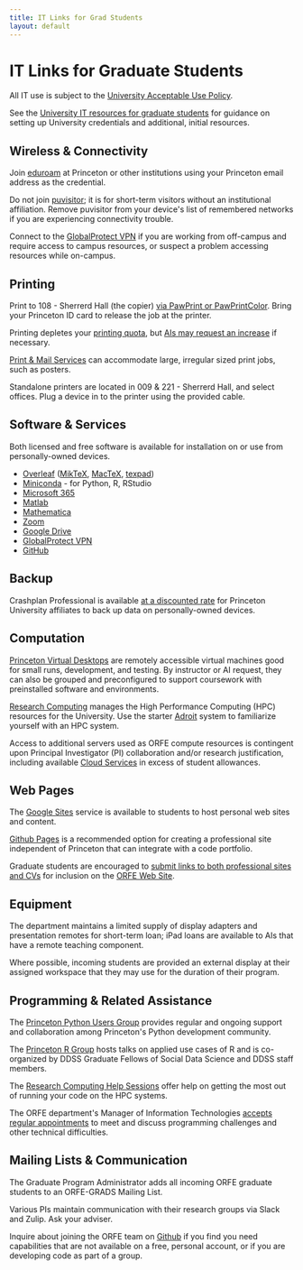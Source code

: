 ```yaml
---
title: IT Links for Grad Students
layout: default
---
```


# IT Links for Graduate Students

All IT use is subject to the [University Acceptable Use Policy][1].

See the [University IT resources for graduate students](https://oit.princeton.edu/get-started/faculty-and-staff) for guidance on setting up University credentials and additional, initial resources.

## Wireless & Connectivity

Join [eduroam][4] at Princeton or other institutions using your Princeton email address as the credential.

Do not join [puvisitor][5]; it is for short-term visitors without an institutional affiliation.  Remove puvisitor from your device's list of remembered networks if you are experiencing connectivity trouble.

Connect to the [GlobalProtect VPN][16] if you are working from off-campus and require access to campus resources, or suspect a problem accessing resources while on-campus.

## Printing

Print to 108 - Sherrerd Hall (the copier) [via PawPrint or PawPrintColor][8].  Bring your Princeton ID card to release the job at the printer.

Printing depletes your [printing quota](https://kb.princeton.edu/8329#section5), but [AIs may request an increase](https://orfe.princeton.edu/graduate/aiprint) if necessary.

[Print & Mail Services][9] can accommodate large, irregular sized print jobs, such as posters.

Standalone printers are located in 009 & 221 - Sherrerd Hall, and select offices. Plug a device in to the printer using the provided cable.

## Software & Services

Both licensed and free software is available for installation on or use from personally-owned devices.

* [Overleaf][32] ([MikTeX][29], [MacTeX][30], [texpad][31])
* [Miniconda][33] - for Python, R, RStudio
* [Microsoft 365][10]
* [Matlab][11]
* [Mathematica][12]
* [Zoom][35]
* [Google Drive][15]
* [GlobalProtect VPN][16]
* [GitHub][38]

## Backup

Crashplan Professional is available [at a discounted rate][40] for Princeton University affiliates to back up data on personally-owned devices.

## Computation

[Princeton Virtual Desktops][37] are remotely accessible virtual machines good for small runs, development, and testing.  By instructor or AI request, they can also be grouped and preconfigured to support coursework with preinstalled software and environments.

[Research Computing][19] manages the High Performance Computing (HPC) resources for the University.  Use the starter [Adroit][21] system to familiarize yourself with an HPC system.

Access to additional servers used as ORFE compute resources is contingent upon Principal Investigator (PI) collaboration and/or research justification, including available [Cloud Services][36] in excess of student allowances.

## Web Pages

The [Google Sites][41] service is available to students to host personal web sites and content.

[Github Pages][28] is a recommended option for creating a professional site independent of Princeton that can integrate with a code portfolio. 

Graduate students are encouraged to [submit links to both professional sites and CVs][42] for inclusion on the [ORFE Web Site][25].


## Equipment

The department maintains a limited supply of display adapters and presentation remotes for short-term loan; iPad loans are available to AIs that have a remote teaching component.

Where possible, incoming students are provided an external display at their assigned workspace that they may use for the duration of their program.

## Programming & Related Assistance

The [Princeton Python Users Group][43] provides regular and ongoing support and collaboration among Princeton's Python development community.

The [Princeton R Group][44] hosts talks on applied use cases of R and is co-organized by DDSS Graduate Fellows of Social Data Science and DDSS staff members.

The [Research Computing Help Sessions](https://researchcomputing.princeton.edu/support/help-sessions) offer help on getting the most out of running your code on the HPC systems.

The ORFE department's Manager of Information Technologies [accepts regular appointments](https://orfe.princeton.edu/bino) to meet and discuss programming challenges and other technical difficulties.

## Mailing Lists & Communication

The Graduate Program Administrator adds all incoming ORFE graduate students to an ORFE-GRADS Mailing List.

Various PIs maintain communication with their research groups via Slack and Zulip.  Ask your adviser.

Inquire about joining the ORFE team on [Github][27] if you find you need capabilities that are not available on a free, personal account, or if you are developing code as part of a group.

[1]: <https://www.princeton.edu/itpolicy>
[3]: <https://princeton.service-now.com/service?id=kb_article&sys_id=26de00a81be3205041bd6286624bcbb3#section0>
[4]: <https://kb.princeton.edu/KB0010255>
[5]: <https://princeton.service-now.com/service?id=kb_article&sys_id=26de00a81be3205041bd6286624bcbb3#section0>
[7]: <http://orfe.princeton.edu/help/printing>
[8]: <https://orfe.princeton.edu/print>
[9]: <https://printandmail.princeton.edu>
[10]: <https://kb.princeton.edu/9416>
[11]: <https://kb.princeton.edu/KB0011341>
[12]: <https://kb.princeton.edu/KB0011002>
[13]: <mailto:orfehelp@princeton.edu>
[14]: <https://princeton.service-now.com/service?id=sc_cat_item&sys_id=4db8b6b04f99e74cf56c0ad14210c77a>
[15]: <https://kb.princeton.edu/1128>
[16]: <https://www.princeton.edu/vpn>
[17]: <https://get.teamviewer.com/orfehelp>
[18]: <https://princeton.service-now.com/service?id=sc_cat_item&sys_id=91724a974f2ffe8018ddd48e5210c72a>
[19]: <https://www.princeton.edu/researchcomputing>
[20]: <https://www.princeton.edu/researchcomputing/computational-hardware/nobel>
[21]: <https://www.princeton.edu/researchcomputing/computational-hardware/adroit>
[22]: <https://orfe.princeton.edu/help/hardware>
[23]: <https://www.princeton.edu/clusters/cluster-list>
[24]: <https://scholar.princeton.edu>
[25]: <https://orfe.princeton.edu/>
[27]: <https://www.princeton.edu/researchcomputing/services/github-form-new>
[28]: <https://pages.github.com>
[29]: <https://miktex.org>
[30]: <https://tug.org/mactex>
[31]: <https://www.texpad.com/ios>
[32]: <https://overleaf.com>
[33]: <https://docs.conda.io/en/latest/miniconda.html>
[34]: <https://princeton.service-now.com/service?id=kb_article&sys_id=KB0013096>
[35]: <https://kb.princeton.edu/KB0013476>
[36]: <https://princeton.service-now.com/service?id=sc_cat_item&sys_id=06268c7c1bc444d098d1217e6e4bcb4f>
[37]: <https://kb.princeton.edu/KB0012822>
[38]: <https://forms.rc.princeton.edu/github/>
[39]: <https://princeton.service-now.com/service?id=kb_article&sys_id=6569cd6b1bea94108f8243f4bd4bcbe1>
[40]: <https://www.crashplan.com/princeton-university/>
[41]: <https://kb.princeton.edu/1174>
[42]: <https://orfe.princeton.edu/gradcv>
[43]: <https://researchcomputing.princeton.edu/learn/user-groups/python>
[44]: <https://princeton-r-group.github.io/>
